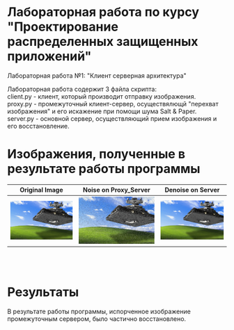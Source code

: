 # Лабораторная работа по курсу<br>"Проектирование распределенных защищенных приложений"
 Лабораторная работа №1: "Клиент серверная архитектура"

Лабораторная работа содержит 3 файла скрипта:<br>
client.py - клиент, который производит отправку изображения.<br>
proxy.py - промежуточный клиент-сервер, осуществялющй "перехват изображения" и его искажение при помощи шума Salt & Paper.<br>
server.py - основной сервер, осуществляющий прием изображения и его восстановление.<br>


# Изображения, полученные в результате работы программы
| Original Image |  Noise on Proxy_Server | Denoise on Server | 
|:----:|:----:|:----:|
|![Screenshot](image/original.jpg) | ![Screenshot](image/proxy/image_noise_sp_on_proxy.jpg) | ![Screenshot](image/server/denoised_on_server.jpg) | 

<br><br>
# Результаты
В результате работы программы, испорченное изображение промежуточным сервером, было частично восстановлено.
